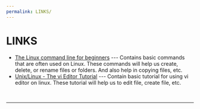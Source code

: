 ```yaml
---
permalink: LINKS/
---
```


# LINKS

* [The Linux command line for beginners](https://ubuntu.com/tutorials/command-line-for-beginners#1-overview) ---
Contains basic commands that are often used on Linux.
These commands will help us create, delete, or rename files or folders. And also help in copying files, etc.
* [Unix/Linux - The vi Editor Tutorial](https://www.tutorialspoint.com/unix/unix-vi-editor.htm) ---
Contain basic tutorial for using vi editor on linux.
These tutorial will help us to edit file, create file, etc.
<br>
<hr>

